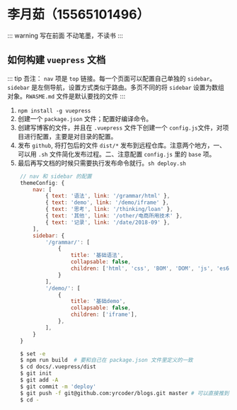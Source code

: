 # 李月茹（15565101496）

::: warning 写在前面
不动笔墨，不读书
:::

## 如何构建 `vuepress` 文档

::: tip 吾注：
`nav` 项是 `top` 链接。每一个页面可以配置自己单独的 `sidebar`。`sidebar` 是左侧导航，设置方式类似于路由。多页不同的将 `sidebar` 设置为数组对象。`RWASME.md` 文件是默认要找的文件
:::

1. `npm install -g vuepress`
2. 创建一个 `package.json` 文件；配置好编译命令。
3. 创建写博客的文件，并且在 `.vuepress` 文件下创建一个 `config.js`文件，对项目进行配置，主要是对目录的配置。
4. 发布 `github`, 将打包后的文件 `dist/*` 发布到远程仓库。注意两个地方，一、可以用 `.sh` 文件简化发布过程。二、注意配置 `config.js` 里的 `base` 项。
5. 最后再写文档的时候只需要执行发布命令就行。`sh deploy.sh`

```js
    // nav 和 sidebar 的配置
    themeConfig: {
        nav: [
            { text: '语法', link: '/grammar/html' },
            { text: 'demo', link: '/demo/iframe' },
            { text: '思考', link: '/thinking/loan' },
            { text: '其他', link: '/other/电商所用技术' },
            { text: '记录', link: '/date/2018-09' },
        ],
        sidebar: {
            '/grammar/': [
                {
                    title: '基础语法',
                    collapsable: false,
                    children: ['html', 'css', 'BOM', 'DOM', 'js', 'es6'],
                }
            ],
            '/demo/': [
                {
                    title: '基础demo',
                    collapsable: false,
                    children: ['iframe'],
                },
            ],
        }
    }
```

```sh
    $ set -e
    $ npm run build  # 要和自己在 package.json 文件里定义的一致
    $ cd docs/.vuepress/dist
    $ git init
    $ git add -A
    $ git commit -m 'deploy'
    $ git push -f git@github.com:yrcoder/blogs.git master # 可以直接推到 master 分支
    $ cd -
```
